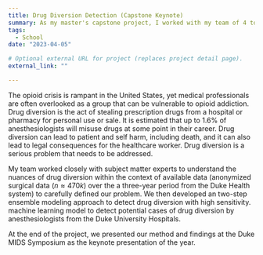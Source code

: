 ```yaml
---
title: Drug Diversion Detection (Capstone Keynote)
summary: As my master's capstone project, I worked with my team of 4 to develop a machine learning model to detect drug diversion by anesthesiologists from the Duke University Hospitals.
tags:
  - School
date: "2023-04-05"

# Optional external URL for project (replaces project detail page).
external_link: ""

---
```

The opioid crisis is rampant in the United States, yet medical professionals are often overlooked as a group that can be vulnerable to opioid addiction. Drug diversion is the act of stealing prescription drugs from a hospital or pharmacy for personal use or sale. It is estimated that up to 1.6% of anesthesiologists will misuse drugs at some point in their career. Drug diversion can lead to patient and self harm, including death, and it can also lead to legal consequences for the healthcare worker. Drug diversion is a serious problem that needs to be addressed.

My team worked closely with subject matter experts to understand the nuances of drug diversion within the context of available data (anonymized surgical data ($n\approx470k$) over the a three-year period from the Duke Health system) to carefully defined our problem. We then developed an two-step ensemble modeling approach to detect drug diversion with high sensitivity. machine learning model to detect potential cases of drug diversion by anesthesiologists from the Duke University Hospitals.

At the end of the project, we presented our method and findings at the Duke MIDS Symposium as the keynote presentation of the year.